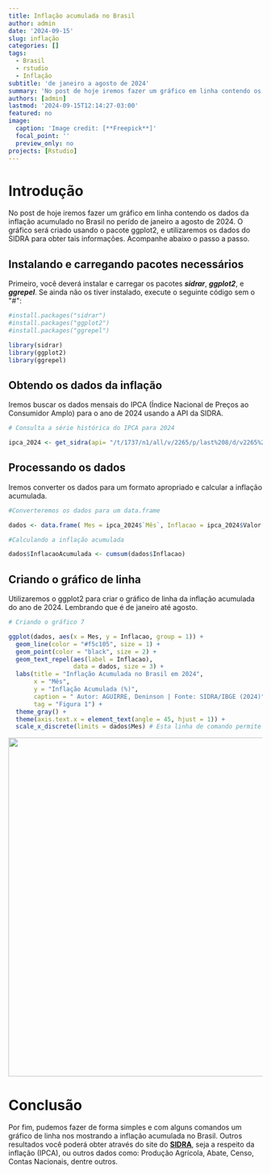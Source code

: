 ```yaml
---
title: Inflação acumulada no Brasil
author: admin
date: '2024-09-15'
slug: inflação
categories: []
tags: 
  - Brasil
  - rstudio
  - Inflação
subtitle: 'de janeiro a agosto de 2024'
summary: 'No post de hoje iremos fazer um gráfico em linha contendo os dados da inflaçã acumulado no Brasil no perído de janeiro a agosto de 2024.'
authors: [admin]
lastmod: '2024-09-15T12:14:27-03:00'
featured: no
image:
  caption: 'Image credit: [**Freepick**]'
  focal_point: ''
  preview_only: no
projects: [Rstudio]
---
```


# **Introdução**

No post de hoje iremos fazer um gráfico em linha contendo os dados da inflação acumulado no Brasil no perído de janeiro a agosto de 2024. O gráfico será criado usando o pacote ggplot2, e utilizaremos os dados do SIDRA para obter tais informações. Acompanhe abaixo o passo a passo.

## **Instalando e carregando pacotes necessários**

Primeiro, você deverá instalar e carregar os pacotes ***sidrar***, ***ggplot2***, e ***ggrepel***. Se ainda não os tiver instalado, execute o seguinte código sem o "\#":


``` r
#install.packages("sidrar")
#install.packages("ggplot2")
#install.packages("ggrepel")

library(sidrar) 
library(ggplot2) 
library(ggrepel)
```

## **Obtendo os dados da inflação**

Iremos buscar os dados mensais do IPCA (Índice Nacional de Preços ao Consumidor Amplo) para o ano de 2024 usando a API da SIDRA.


``` r
# Consulta a série histórica do IPCA para 2024

ipca_2024 <- get_sidra(api= "/t/1737/n1/all/v/2265/p/last%208/d/v2265%202")    
```

## **Processando os dados**

Iremos converter os dados para um formato apropriado e calcular a inflação acumulada.


``` r
#Converteremos os dados para um data.frame  

dados <- data.frame( Mes = ipca_2024$`Mês`, Inflacao = ipca_2024$Valor )  

#Calculando a inflação acumulada  

dados$InflacaoAcumulada <- cumsum(dados$Inflacao)
```

## **Criando o gráfico de linha**

Utilizaremos o ggplot2 para criar o gráfico de linha da inflação acumulada do ano de 2024. Lembrando que é de janeiro até agosto.


``` r
# Criando o gráfico 7

ggplot(dados, aes(x = Mes, y = Inflacao, group = 1)) +
  geom_line(color = "#f5c105", size = 1) +
  geom_point(color = "black", size = 2) +
  geom_text_repel(aes(label = Inflacao),
                  data = dados, size = 3) +
  labs(title = "Inflação Acumulada no Brasil em 2024",
       x = "Mês",
       y = "Inflação Acumulada (%)",
       caption = " Autor: AGUIRRE, Deninson | Fonte: SIDRA/IBGE (2024)",
       tag = "Figura 1") +
  theme_gray() +
  theme(axis.text.x = element_text(angle = 45, hjust = 1)) +
  scale_x_discrete(limits = dados$Mes) # Esta linha de comando permite ordenar de forma correta os meses
```

<img src="{{< blogdown/postref >}}index.pt_files/figure-html/gráfico-1.png" width="672" />

# **Conclusão**

Por fim, pudemos fazer de forma simples e com alguns comandos um gráfico de linha nos mostrando a inflação acumulada no Brasil. Outros resultados você poderá obter através do site do [**SIDRA**](https://sidra.ibge.gov.br/home/pimpfrg/nordeste), seja a respeito da inflação (IPCA), ou outros dados como: Produção Agrícola, Abate, Censo, Contas Nacionais, dentre outros.
